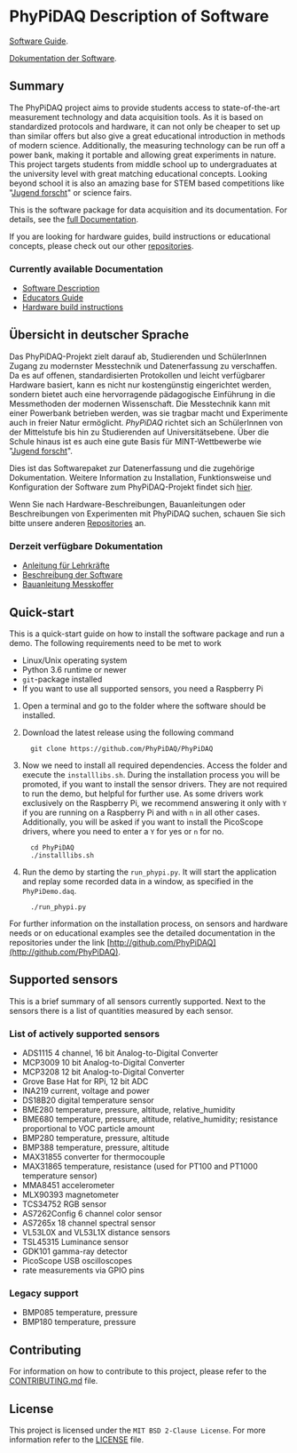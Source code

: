 # PhyPiDAQ Description of Software

[Software Guide](docs/Documentation_en.md).

[Dokumentation der Software](docs/Dokumentation_de.md).

## Summary

The PhyPiDAQ project aims to provide students access to state-of-the-art measurement technology and data acquisition
tools. As it is based on standardized protocols and hardware, it can not only be cheaper to set up than similar offers
but also give a great educational introduction in methods of modern science. Additionally, the measuring technology
can be run off a power bank, making it portable and allowing great experiments in nature. This project targets students
from middle school up to undergraduates at the university level with great matching educational concepts. Looking beyond
school it is also an amazing base for STEM based competitions like
"[Jugend forscht](https://www.jugend-forscht.de/information-in-english.html)" or science fairs.

This is the software package for data acquisition and its documentation. For details, see the
[full Documentation](docs/Documentation_en.md).

If you are looking for hardware guides, build instructions or educational concepts, please check out our other
[repositories](https://github.com/PhyPiDAQ).

### Currently available Documentation

- [Software Description](https://github.com/PhyPiDAQ/PhyPiDAQ/blob/main/docs/Documentation_en.md)
- [Educators Guide](https://github.com/PhyPiDAQ/EducatorsGuide/blob/main/EducatorsGuide.md)
- [Hardware build instructions](https://github.com/PhyPiDAQ/MeasuringCase/blob/main/Documentation_en.md)

## Übersicht in deutscher Sprache

Das PhyPiDAQ-Projekt zielt darauf ab, Studierenden und SchülerInnen Zugang zu modernster Messtechnik und Datenerfassung
zu verschaffen. Da es auf offenen, standardisierten Protokollen und leicht verfügbarer Hardware basiert, kann es
nicht nur kostengünstig eingerichtet werden, sondern bietet auch eine hervorragende pädagogische Einführung in die
Messmethoden der modernen Wissenschaft. Die Messtechnik kann mit einer Powerbank betrieben werden, was sie tragbar macht
und Experimente auch in freier Natur ermöglicht. *PhyPiDAQ* richtet sich an SchülerInnen von der Mittelstufe bis hin zu
Studierenden auf Universitätsebene. Über die Schule hinaus ist es auch eine gute Basis für MINT-Wettbewerbe wie
"[Jugend forscht](https://www.jugend-forscht.de/)".

Dies ist das Softwarepaket zur Datenerfassung und die zugehörige Dokumentation. Weitere Information zu Installation,
Funktionsweise und Konfiguration der Software zum PhyPiDAQ-Projekt findet sich [hier](docs/Dokumentation_de.md).

Wenn Sie nach Hardware-Beschreibungen, Bauanleitungen oder Beschreibungen von
Experimenten mit PhyPiDAQ suchen, schauen Sie sich bitte unsere anderen
[Repositories](https://github.com/PhyPiDAQ) an.

### Derzeit verfügbare Dokumentation

- [Anleitung für Lehrkräfte](https://github.com/PhyPiDAQ/EducatorsGuide/blob/main/Anleitung.md)
- [Beschreibung der Software](https://github.com/PhyPiDAQ/PhyPiDAQ/blob/main/docs/Dokumentation_de.md)
- [Bauanleitung Messkoffer](https://github.com/PhyPiDAQ/MeasuringCase/blob/main/Dokumentation_de.md)

## Quick-start

This is a quick-start guide on how to install the software package and run a demo.
The following requirements need to be met to work

- Linux/Unix operating system
- Python 3.6 runtime or newer
- `git`-package installed
- If you want to use all supported sensors, you need a Raspberry Pi

1. Open a terminal and go to the folder where the software should be installed.
2. Download the latest release using the following command

   ```shell
     git clone https://github.com/PhyPiDAQ/PhyPiDAQ
   ```

3. Now we need to install all required dependencies. Access the folder and execute the `installlibs.sh`. During the
   installation process you will be promoted, if you want to install the sensor drivers. They are not required to run
   the demo, but helpful for further use. As some drivers work exclusively on the Raspberry Pi, we recommend answering
   it only with `Y` if you are running on a Raspberry Pi and with `n` in all other cases.
   Additionally, you will be asked if you want to install the PicoScope drivers, where you need to enter a `Y` for yes
   or `n` for no.

   ```shell
     cd PhyPiDAQ
     ./installlibs.sh
   ```

4. Run the demo by starting the `run_phypi.py`. It will start the application and replay some recorded data in a window,
   as specified in the `PhyPiDemo.daq`.

   ```shell
     ./run_phypi.py
   ```

For further information on the installation process, on sensors and hardware needs or on educational examples
see the detailed documentation in the repositories under the link
[http://github.com/PhyPiDAQ](http://github.com/PhyPiDAQ).

## Supported sensors

This is a brief summary of all sensors currently supported. Next to the sensors there is a list
of quantities measured by each sensor.

### List of actively supported sensors

- ADS1115 4 channel, 16 bit Analog-to-Digital Converter
- MCP3009 10 bit Analog-to-Digital Converter
- MCP3208 12 bit Analog-to-Digital Converter
- Grove Base Hat for RPi, 12 bit ADC
- INA219 current, voltage and power
- DS18B20 digital temperature sensor
- BME280 temperature, pressure, altitude, relative_humidity
- BME680 temperature, pressure, altitude, relative_humidity; resistance proportional to VOC particle amount
- BMP280 temperature, pressure, altitude
- BMP388 temperature, pressure, altitude
- MAX31855 converter for thermocouple
- MAX31865 temperature, resistance (used for PT100 and PT1000 temperature sensor)
- MMA8451 accelerometer
- MLX90393 magnetometer
- TCS34752 RGB sensor
- AS7262Config 6 channel color sensor
- AS7265x 18 channel spectral sensor
- VL53L0X and VL53L1X distance sensors
- TSL45315 Luminance sensor
- GDK101 gamma-ray detector
- PicoScope USB oscilloscopes
- rate measurements via GPIO pins

### Legacy support

- BMP085 temperature, pressure
- BMP180 temperature, pressure

## Contributing

For information on how to contribute to this project, please refer to the
[CONTRIBUTING.md](CONTRIBUTING.md) file.

## License

This project is licensed under the `MIT BSD 2-Clause License`. For more information refer to the
[LICENSE](LICENSE) file.
